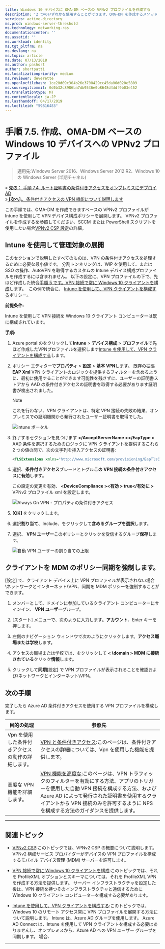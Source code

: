 ```yaml
---
title: Windows 10 デバイスに OMA-DM ベースの VPNv2 プロファイルを作成する
description: '2 つのいずれかを使用することができます、OMA-DM を作成するメソッド ベースの VPNv2 プロファイル。 '
services: active-directory
ms.prod: windows-server-threshold
ms.technology: networking-ras
documentationcenter: ''
ms.assetid: ''
ms.workload: identity
ms.tgt_pltfrm: na
ms.devlang: na
ms.topic: article
ms.date: 07/13/2018
ms.author: pashort
author: shortpatti
ms.localizationpriority: medium
ms.reviewer: deverette
ms.openlocfilehash: 1ce20d09c304b26e3708429cc45da06d020e5809
ms.sourcegitcommit: 0d0b32c8986ba7db9536e0b8648d4ddf9b03e452
ms.translationtype: MT
ms.contentlocale: ja-JP
ms.lasthandoff: 04/17/2019
ms.locfileid: "59816483"
---
```

# <a name="step-75-create-oma-dm-based-vpnv2-profiles-to-windows-10-devices"></a>手順 7.5.  作成、OMA-DM ベースの Windows 10 デバイスへの VPNv2 プロファイル

>適用先:Windows Server 2016、Windows Server 2012 R2、Windows 10 の Windows Server (半期チャネル)

&#171;  [**先の：** 手順 7.4. ルート証明書の条件付きアクセスをオンプレミスにデプロイ AD](vpn-deploy-cond-access-root-cert-to-on-premise-ad.md)<br>
&#187;[ **[次へ]。** 条件付きアクセスの VPN 機能について説明します](https://docs.microsoft.com/windows/access-protection/vpn/vpn-conditional-access)

この手順では、OMA-DM を作成できますベースの VPNv2 プロファイルが Intune を使用して VPN デバイス構成ポリシーを展開します。 VPNv2 プロファイルを作成するを参照してください、SCCM または PowerShell スクリプトを使用したい場合[VPNv2 CSP 設定](https://docs.microsoft.com/windows/client-management/mdm/vpnv2-csp)の詳細。 

## <a name="managed-deployment-using-intune"></a>Intune を使用して管理対象の展開

このセクションで説明したすべてのものは、VPN の条件付きアクセスを処理するために必要な最小値です。 分割トンネリングは、WIP を使用して、または SSO の操作、AutoVPN を取得するカスタムの Intune デバイス構成プロファイルを作成するには含まれません。 以下の設定に、VPN プロファイルの下で、先ほど作成した統合[手順 5 です。VPN 接続で常に Windows 10 クライアントを構成](always-on-vpn/deploy/vpn-deploy-client-vpn-connections.md)します。  この例で統合に、 [Intune を使用して、VPN クライアントを構成する](always-on-vpn/deploy/vpn-deploy-client-vpn-connections.md#configure-the-vpn-client-by-using-intune)ポリシー。 

**前提条件:**<p>
Intune を使用して VPN 接続を Windows 10 クライアント コンピューターは既に構成されています。   


**手順:**

1. Azure portal のをクリックして**Intune** > **デバイス構成** > **プロファイル**で先ほど作成したVPNプロファイルを選択します[Intune を使用して、VPN クライアントを構成する](always-on-vpn/deploy/vpn-deploy-client-vpn-connections.md#configure-the-vpn-client-by-using-intune)します。
    
2. ポリシー エディターで**プロパティ** > **設定** > **基本 VPN**します。 既存の拡張**EAP Xml** VPN クライアントのロジックを提供するフィルターを含めるように、最初に使用することができます可能性を残さずに、ユーザーの証明書ストアから AAD の条件付きアクセスの証明書を取得する必要があります証明書が検出されました。

    >[!NOTE]
    >これを行わない、VPN クライアントは、特定 VPN 接続の失敗の結果、オンプレミスでの証明機関から発行されたユーザー証明書を取得でした。

    ![Intune ポータル](../../media/Always-On-Vpn/intune-eap-xml.png)

3. 終了するセクションを見つけます **\</AcceptServerName >\</EapType >** AAD 条件を選択するためのロジックに VPN クライアントを提供するこれら 2 つの値の間で、次の文字列を挿入アクセスの証明書:

    ```XML
    <TLSExtensions xmlns="http://www.microsoft.com/provisioning/EapTlsConnectionPropertiesV2"><FilteringInfo xmlns="http://www.microsoft.com/provisioning/EapTlsConnectionPropertiesV3"><EKUMapping><EKUMap><EKUName>AAD Conditional Access</EKUName><EKUOID>1.3.6.1.4.1.311.87</EKUOID></EKUMap></EKUMapping><ClientAuthEKUList Enabled="true"><EKUMapInList><EKUName>AAD Conditional Access</EKUName></EKUMapInList></ClientAuthEKUList></FilteringInfo></TLSExtensions>
    ```

4. 選択、**条件付きアクセス**ブレードとトグル**この VPN 接続の条件付きアクセス**に**有効**します。<p>この設定の変更を有効、  **\<DeviceCompliance >\<有効 > true\</有効に >** VPNv2 プロファイル xml を設定します。

    ![Always On VPN - プロパティの条件付きアクセス](../../media/Always-On-Vpn/vpn-conditional-access-azure-ad.png)

6. **[OK]** をクリックします。

6. 選択**割り当て**、Include、をクリックして**含めるグループを選択**します。

7. 選択、 **VPN ユーザー**このポリシーとクリックを受信するグループ**保存**します。

    ![自動 VPN ユーザーの割り当ての上限](../../media/Always-On-Vpn/cap-for-auto-vpn-users-assignments.png)

## <a name="force-mdm-policy-sync-on-the-client"></a>クライアントを MDM のポリシー同期を強制します。
[設定] で、クライアント デバイス上に VPN プロファイルが表示されない場合\\ネットワークとインターネット\\VPN、同期を MDM ポリシーを強制することができます。

1. メンバーとして、ドメインに参加しているクライアント コンピューターにサインイン、 **VPN ユーザー**グループ。

2. [スタート] メニューで、次のように入力します。**アカウント**、Enter キーを押します。

3.  左側のナビゲーション ウィンドウで次のようにクリックします。**アクセス職場または学校**します。

5.  アクセスの職場または学校では、をクリックして **< \domain > MDM に接続されている**クリック**情報**します。

6.  クリックして**同期**[設定] で VPN プロファイルが表示されることを確認および\\ネットワークとインターネット\\VPN。


## <a name="next-step"></a>次の手順
完了したら Azure AD 条件付きアクセスを使用する VPN プロファイルを構成します。 

|目的の処理  |参照先  |
|---------|---------|
|Vpn を使用した条件付きアクセスの動作の詳細します。  |[VPN と条件付きアクセス](https://docs.microsoft.com/windows/access-protection/vpn/vpn-conditional-access):このページは、条件付きアクセスの詳細については、Vpn を使用した機能を提供します。      |
|高度な VPN 機能を詳細します。  |[VPN 機能を高度な](always-on-vpn/deploy/always-on-vpn-adv-options.md#advanced-vpn-features):このページは、VPN トラフィックのフィルターを有効にする方法、アプリのトリガーを使用した自動 VPN 接続を構成する方法、および Azure AD によって発行された証明書を使用するクライアントから VPN 接続のみを許可するように NPS を構成する方法のガイダンスを提供します。        |


---

## <a name="related-topics"></a>関連トピック
- [VPNv2 CSP](https://msdn.microsoft.com/windows/hardware/commercialize/customize/mdm/vpnv2-csp):このトピックでは、VPNv2 CSP の概要について説明します。 VPNv2 構成サービス プロバイダーがデバイスの VPN プロファイルを構成するモバイル デバイス管理 (MDM) サーバーを許可します。

- [VPN 接続で常に Windows 10 クライアントを構成](https://docs.microsoft.com/windows-server/remote/remote-access/vpn/always-on-vpn/deploy/vpn-deploy-client-vpn-connections):このトピックでは、それを ProfileXML オプションとスキーマについては、それを ProfileXML VPN を作成する方法を提供します。 サーバー インフラストラクチャを設定した後は、VPN 接続を持つそのインフラストラクチャと通信するために Windows 10 クライアント コンピューターを構成する必要があります。 

- [Intune を使用して、VPN クライアントを構成する](https://docs.microsoft.com/windows-server/remote/remote-access/vpn/always-on-vpn/deploy/vpn-deploy-client-vpn-connections#configure-the-vpn-client-by-using-intune):このトピックでは、Windows 10 のリモート アクセス常に VPN プロファイルを展開する方法について説明します。 Intune は、Azure AD グループを使用します。 Azure AD Connect は、Intune を使用して VPN クライアントを構成する必要はありませんし、オンプレミスから、Azure AD への VPN ユーザー グループを同期します。 場合、

---
